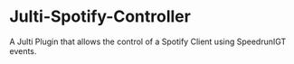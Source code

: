# Julti-Spotify-Controller
 A Julti Plugin that allows the control of a Spotify Client using SpeedrunIGT events.
